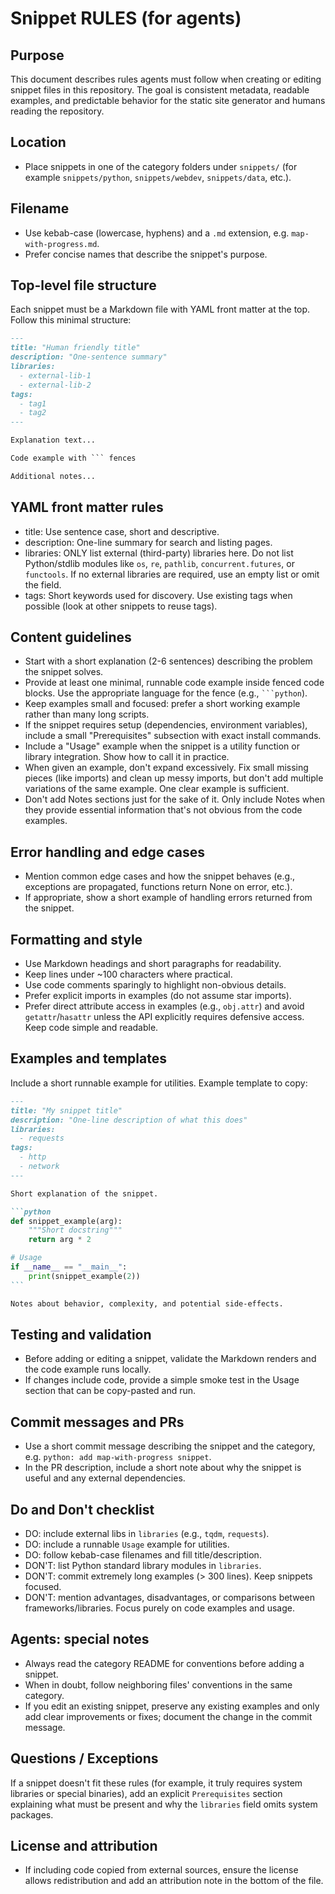 # Snippet RULES (for agents)

## Purpose

This document describes rules agents must follow when creating or editing snippet files in this repository. The goal is consistent metadata, readable examples, and predictable behavior for the static site generator and humans reading the repository.

## Location

- Place snippets in one of the category folders under `snippets/` (for example `snippets/python`, `snippets/webdev`, `snippets/data`, etc.).

## Filename

- Use kebab-case (lowercase, hyphens) and a `.md` extension, e.g. `map-with-progress.md`.
- Prefer concise names that describe the snippet's purpose.

## Top-level file structure

Each snippet must be a Markdown file with YAML front matter at the top. Follow this minimal structure:

```markdown
---
title: "Human friendly title"
description: "One-sentence summary"
libraries:
  - external-lib-1
  - external-lib-2
tags:
  - tag1
  - tag2
---

Explanation text...

Code example with ``` fences

Additional notes...
```

## YAML front matter rules

- title: Use sentence case, short and descriptive.
- description: One-line summary for search and listing pages.
- libraries: ONLY list external (third-party) libraries here. Do not list Python/stdlib modules like `os`, `re`, `pathlib`, `concurrent.futures`, or `functools`. If no external libraries are required, use an empty list or omit the field.
- tags: Short keywords used for discovery. Use existing tags when possible (look at other snippets to reuse tags).

## Content guidelines

- Start with a short explanation (2-6 sentences) describing the problem the snippet solves.
- Provide at least one minimal, runnable code example inside fenced code blocks. Use the appropriate language for the fence (e.g., ```` ```python ````).
- Keep examples small and focused: prefer a short working example rather than many long scripts.
- If the snippet requires setup (dependencies, environment variables), include a small "Prerequisites" subsection with exact install commands.
- Include a "Usage" example when the snippet is a utility function or library integration. Show how to call it in practice.
- When given an example, don't expand excessively. Fix small missing pieces (like imports) and clean up messy imports, but don't add multiple variations of the same example. One clear example is sufficient.
- Don't add Notes sections just for the sake of it. Only include Notes when they provide essential information that's not obvious from the code examples.

## Error handling and edge cases

- Mention common edge cases and how the snippet behaves (e.g., exceptions are propagated, functions return None on error, etc.).
- If appropriate, show a short example of handling errors returned from the snippet.

## Formatting and style

- Use Markdown headings and short paragraphs for readability.
- Keep lines under ~100 characters where practical.
- Use code comments sparingly to highlight non-obvious details.
- Prefer explicit imports in examples (do not assume star imports).
- Prefer direct attribute access in examples (e.g., `obj.attr`) and avoid `getattr`/`hasattr` unless the API explicitly requires defensive access. Keep code simple and readable.

## Examples and templates

Include a short runnable example for utilities. Example template to copy:

````markdown
---
title: "My snippet title"
description: "One-line description of what this does"
libraries:
  - requests
tags:
  - http
  - network
---

Short explanation of the snippet.

```python
def snippet_example(arg):
    """Short docstring"""
    return arg * 2

# Usage
if __name__ == "__main__":
    print(snippet_example(2))
```

Notes about behavior, complexity, and potential side-effects.
````

## Testing and validation

- Before adding or editing a snippet, validate the Markdown renders and the code example runs locally.
- If changes include code, provide a simple smoke test in the Usage section that can be copy-pasted and run.


## Commit messages and PRs

- Use a short commit message describing the snippet and the category, e.g. `python: add map-with-progress snippet`.
- In the PR description, include a short note about why the snippet is useful and any external dependencies.


## Do and Don't checklist

- DO: include external libs in `libraries` (e.g., `tqdm`, `requests`).
- DO: include a runnable `Usage` example for utilities.
- DO: follow kebab-case filenames and fill title/description.
- DON'T: list Python standard library modules in `libraries`.
- DON'T: commit extremely long examples (> 300 lines). Keep snippets focused.
- DON'T: mention advantages, disadvantages, or comparisons between frameworks/libraries. Focus purely on code examples and usage.


## Agents: special notes

- Always read the category README for conventions before adding a snippet.
- When in doubt, follow neighboring files' conventions in the same category.
- If you edit an existing snippet, preserve any existing examples and only add clear improvements or fixes; document the change in the commit message.


## Questions / Exceptions

If a snippet doesn't fit these rules (for example, it truly requires system libraries or special binaries), add an explicit `Prerequisites` section explaining what must be present and why the `libraries` field omits system packages.


## License and attribution

- If including code copied from external sources, ensure the license allows redistribution and add an attribution note in the bottom of the file.

